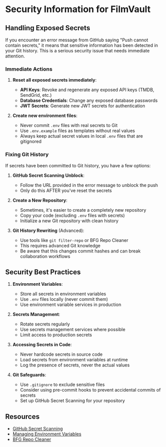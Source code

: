# Security Information for FilmVault

## Handling Exposed Secrets

If you encounter an error message from GitHub saying "Push cannot contain secrets," it means that sensitive information has been detected in your Git history. This is a serious security issue that needs immediate attention.

### Immediate Actions

1. **Reset all exposed secrets immediately**:
   - **API Keys**: Revoke and regenerate any exposed API keys (TMDB, SendGrid, etc.)
   - **Database Credentials**: Change any exposed database passwords
   - **JWT Secrets**: Generate new JWT secrets for authentication

2. **Create new environment files**:
   - Never commit `.env` files with real secrets to Git
   - Use `.env.example` files as templates without real values
   - Always keep actual secret values in local `.env` files that are gitignored

### Fixing Git History

If secrets have been committed to Git history, you have a few options:

1. **GitHub Secret Scanning Unblock**:
   - Follow the URL provided in the error message to unblock the push
   - Only do this AFTER you've reset the secrets

2. **Create a New Repository**:
   - Sometimes, it's easier to create a completely new repository
   - Copy your code (excluding `.env` files with secrets)
   - Initialize a new Git repository with clean history

3. **Git History Rewriting** (Advanced):
   - Use tools like `git filter-repo` or BFG Repo Cleaner
   - This requires advanced Git knowledge
   - Be aware that this changes commit hashes and can break collaboration workflows

## Security Best Practices

1. **Environment Variables**:
   - Store all secrets in environment variables
   - Use `.env` files locally (never commit them)
   - Use environment variable services in production

2. **Secrets Management**:
   - Rotate secrets regularly
   - Use secrets management services where possible
   - Limit access to production secrets

3. **Accessing Secrets in Code**:
   - Never hardcode secrets in source code
   - Load secrets from environment variables at runtime
   - Log the presence of secrets, never the actual values

4. **Git Safeguards**:
   - Use `.gitignore` to exclude sensitive files
   - Consider using pre-commit hooks to prevent accidental commits of secrets
   - Set up GitHub Secret Scanning for your repository

## Resources

- [GitHub Secret Scanning](https://docs.github.com/en/code-security/secret-scanning/about-secret-scanning)
- [Managing Environment Variables](https://12factor.net/config)
- [BFG Repo Cleaner](https://rtyley.github.io/bfg-repo-cleaner/)